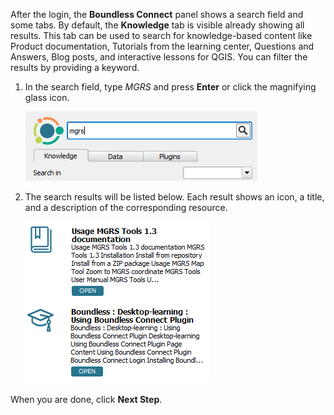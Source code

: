 After the login, the **Boundless Connect** panel shows a search field and some
tabs. By default, the **Knowledge** tab is visible already showing all results.
This tab can be used to
search for knowledge-based content like Product documentation, Tutorials from
the learning center, Questions and Answers, Blog posts, and interactive lessons
for QGIS. You can filter the results by providing a keyword.

1. In the search field, type *MGRS* and press **Enter** or click the magnifying
glass icon.

    ![type_search_string.png](type_search_string.png)

2. The search results will be listed below. Each result shows an icon, a title,
   and a description of the corresponding resource.

    ![knowledge_results.png](knowledge_results.png)

When you are done, click **Next Step**.